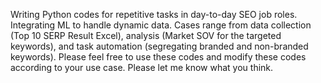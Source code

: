 Writing Python codes for repetitive tasks in day-to-day SEO job roles.
Integrating ML to handle dynamic data.
Cases range from data collection (Top 10 SERP Result Excel), analysis (Market SOV for the targeted keywords), and task automation (segregating branded and non-branded keywords).
Please feel free to use these codes and modify these codes according to your use case. 
Please let me know what you think. 

